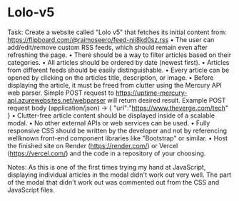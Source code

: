 # Lolo-v5

Task: 
      Create a website called "Lolo v5" that fetches its initial content from:
      https://flipboard.com/@raimoseero/feed-nii8kd0sz.rss
      • The user can add/edit/remove custom RSS feeds, which should remain even after refreshing the page.
      • There should be a way to filter articles based on their categories.
      • All articles should be ordered by date (newest first).
      • Articles from different feeds should be easily distinguishable.
      • Every article can be opened by clicking on the articles title, description, or image.
      • Before displaying the article, it must be freed from clutter using the Mercury API web parser.
      Simple POST request to https://uptime-mercury-api.azurewebsites.net/webparser will return desired
      result.
      Example POST request body (application/json) ->
      {
      "url":"https://www.theverge.com/tech"
      }
      • Clutter-free article content should be displayed inside of a scalable modal.
      • No other external APIs or web services can be used.
      • Fully responsive CSS should be written by the developer and not by referencing wellknown front-end
      component libraries like "Bootstrap" or similar.
      • Host the finished site on Render (https://render.com/) or Vercel (https://vercel.com/) and the code in a
      repository of your choosing.

Notes:
      As this is one of the first times trying my hand at JavaScript, displaying individual articles in the modal didn't work out very well. 
      The part of the modal that didn't work out was commented out from the CSS and JavaScript files.

